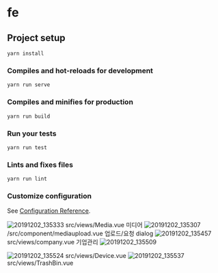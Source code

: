 # fe

## Project setup
```
yarn install
```

### Compiles and hot-reloads for development
```
yarn run serve
```

### Compiles and minifies for production
```
yarn run build
```

### Run your tests
```
yarn run test
```

### Lints and fixes files
```
yarn run lint
```

### Customize configuration
See [Configuration Reference](https://cli.vuejs.org/config/).

![20191202_135333](https://user-images.githubusercontent.com/46488424/69931687-82b5d680-150b-11ea-80fa-d217247bd801.png)
src/views/Media.vue 미디어
![20191202_135307](https://user-images.githubusercontent.com/46488424/69931695-88abb780-150b-11ea-92d3-b5915e2a3aba.png)
/src/component/mediaupload.vue 업로드/요청 dialog 
![20191202_135457](https://user-images.githubusercontent.com/46488424/69931708-92351f80-150b-11ea-97b1-563139e1acb2.png)
 src/views/company.vue 기업관리
![20191202_135509](https://user-images.githubusercontent.com/46488424/69931776-d6282480-150b-11ea-973b-dbc690d80769.png)
 
![20191202_135524](https://user-images.githubusercontent.com/46488424/69931802-ef30d580-150b-11ea-936c-39c63c2afbbc.png)
src/views/Device.vue
![20191202_135537](https://user-images.githubusercontent.com/46488424/69931833-096ab380-150c-11ea-899d-d1486ae90ae3.png)
src/views/TrashBin.vue
